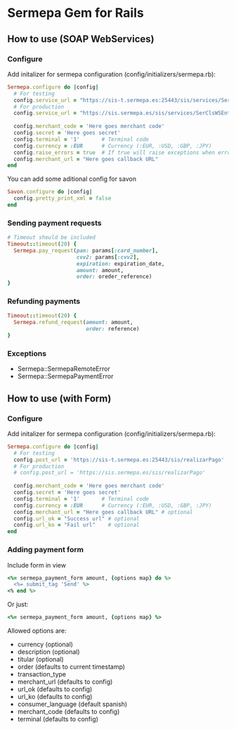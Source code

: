 Sermepa Gem for Rails
=====================

How to use (SOAP WebServices)
-----------------------------

### Configure

Add initalizer for sermepa configuration (config/initializers/sermepa.rb):

```ruby
Sermepa.configure do |config|
  # For testing
  config.service_url = "https://sis-t.sermepa.es:25443/sis/services/SerClsWSEntrada/wsdl/SerClsWSEntrada.wsdl" 
  # For production
  config.service_url = "https://sis.sermepa.es/sis/services/SerClsWSEntrada/wsdl/SerClsWSEntrada.wsdl"
  
  config.merchant_code = 'Here goes merchant code'
  config.secret = 'Here goes secret'
  config.terminal = '1'       # Terminal code 
  config.currency = :EUR      # Currency (:EUR, :USD, :GBP, :JPY)
  config.raise_errors = true  # If true will raise exceptions when error ocurrs
  config.merchant_url = "Here goes callback URL"
end
```

You can add some aditional config for savon

```ruby
Savon.configure do |config|
  config.pretty_print_xml = false
end
```

### Sending payment requests

```ruby
# Timeout should be included
Timeout::timeout(20) {
  Sermepa.pay_request(pan: params[:card_number], 
                      cvv2: params[:cvv2], 
                      expiration: expiration_date,
                      amount: amount,
                      order: oreder_reference)
}
```

### Refunding payments

```ruby
Timeout::timeout(20) {
  Sermepa.refund_request(amount: amount,
                         order: reference)
}
```

### Exceptions

* Sermepa::SermepaRemoteError
* Sermepa::SermepaPaymentError

How to use (with Form)
-----------------------------

### Configure

Add initalizer for sermepa configuration (config/initializers/sermepa.rb):

```ruby
Sermepa.configure do |config|
  # For testing
  config.post_url = 'https://sis-t.sermepa.es:25443/sis/realizarPago'
  # For production
  # config.post_url = 'https://sis.sermepa.es/sis/realizarPago'
  
  config.merchant_code = 'Here goes merchant code'
  config.secret = 'Here goes secret'
  config.terminal = '1'       # Terminal code 
  config.currency = :EUR      # Currency (:EUR, :USD, :GBP, :JPY)
  config.merchant_url = "Here goes callback URL" # optional
  config.url_ok = "Success url" # optional
  config.url_ko = "Fail url"    # optional
end
```

### Adding payment form

Include form in view
```ruby
<%= sermepa_payment_form amount, {options map} do %>
  <%= submit_tag 'Send' %>
<% end %>
```

Or just:
```ruby
<%= sermepa_payment_form amount, {options map} %>
```

Allowed options are:
* currency            (optional)
* description         (optional)
* titular             (optional)
* order               (defaults to current timestamp)
* transaction_type
* merchant_url        (defaults to config)
* url_ok              (defaults to config)
* url_ko              (defaults to config)
* consumer_language   (default spanish)
* merchant_code       (defaults to config)
* terminal            (defaults to config)
